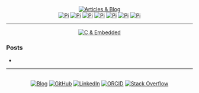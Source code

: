 <!-- Blog v1 -->
<!-- Dru Delarosa -->
<!-- @dntstck -->
<!-- Header -->
<div align="center">    <a href="https://github.com/dntstck/blog" target="_blank"><img alt="Articles & Blog" src="https://img.shields.io/badge/-Dev%20Blog-DD4814?&logo=git&logoColor=white"></a></div>
 
<div align="center"><a href="https://github.com/dntstck/blog/raspberrypi" target="_blank"><img alt="Pi" src="https://img.shields.io/badge/-Home-151515?&logo=Arduino&logoColor=C51A4A"></a> <a href="https://github.com/dntstck/blog/CM5" target="_blank"><img alt="Pi" src="https://img.shields.io/badge/-CM5-151515?&logo=raspberrypi&logoColor=C51A4A"></a> <a href="https://github.com/dntstck/blog/picosystem" target="_blank"><img alt="Pi" src="https://img.shields.io/badge/-PicoSystem-151515?&logo=raspberrypi&logoColor=C51A4A"></a> <a href="https://github.com/dntstck/blog/devserver" target="_blank"><img alt="Pi" src="https://img.shields.io/badge/-Dev%20Server-151515?&logo=Ubuntu&logoColor=C51A4A"></a> <a href="https://github.com/dntstck/blog/osnetworking" target="_blank"><img alt="Pi" src="https://img.shields.io/badge/-OS%20&%20Networking-151515?&logo=freebsd&logoColor=C51A4A"></a> <a href="https://github.com/dntstck/blog/thoughts" target="_blank"><img alt="Pi" src="https://img.shields.io/badge/-Thoughts-151515?&logo=linux&logoColor=C51A4A"></a> <a href="https://github.com/dntstck/blog/misc" target="_blank"><img alt="Pi" src="https://img.shields.io/badge/-Misc-151515?&logo=Ubuntu&logoColor=C51A4A"></a></div><hr>
<!-- Main --> 
<div align="center"><a href="https://github.com/dntstck/blog/embeddedc" target="_blank"><img alt="C & Embedded" src="https://img.shields.io/badge/-C%20&%20Embedded-2A9D8F?&logo=C&logoColor=white"></a></div>

### Posts

- 


<hr>
<!-- Footer -->
<br>
<div align="center">
<a href="https://github.com/dntstck/blog"
 target="_blank"><img alt="Blog" src="https://img.shields.io/badge/-Developer%20Blog-DD4814?style=flat-square&logo=github&logoColor=black"></a> <a href="https://github.com/dntstck" target="_blank"><img alt="GitHub" src="https://img.shields.io/badge/-@dntstck-181717?style=flat-square&logo=GitHub&logoColor=white"></a> <a href="https://www.linkedin.com/in/drudelarosa" target="_blank"><img alt="LinkedIn" src="https://img.shields.io/badge/-LinkedIn-0077B5?style=flat-square&logo=Linkedin&logoColor=white"></a> <a href="https://orcid.org/0009-0003-6755-7655" target="_blank"><img alt="ORCID" src="https://img.shields.io/badge/-ORCID-A6CE39?style=flat-square&logo=ORCID&logoColor=white"></a> <a href="https://stackoverflow.com/users/28874348/dru-delarosa" target="_blank"><img alt="Stack Overflow" src="https://img.shields.io/badge/-Stack%20Overflow-FE7A16?style=flat-square&logo=Stack-Overflow&logoColor=white"></a></div>
  
